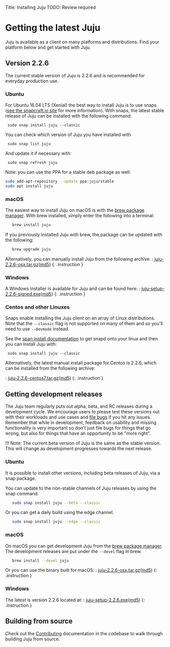Title: Installing Juju
TODO:  Review required

# Getting the latest Juju

Juju is available as a client on many platforms and distributions. Find your
platform below and get started with Juju.

## Version 2.2.6

The current stable version of Juju is 2.2.6 and is recommended for everyday
production use.


### Ubuntu

For Ubuntu 16.04 LTS (Xenial) the best way to install Juju is to use snaps
([see the snapcraft.io site][snapcraft] for more information). With snaps, the
latest stable release of Juju can be installed with the following command:

     sudo snap install juju --classic

You can check which version of Juju you have installed with

     sudo snap list juju

And update it if necessary with:

     sudo snap refresh juju

Note: you can use the PPA for a stable deb package as well:

```bash
sudo add-apt-repository --update ppa:juju/stable
sudo apt install juju
```
### macOS

The easiest way to install Juju on macOS is with the [brew package
manager][brew]. With brew installed, simply enter the following into a
terminal:

```bash
   brew install juju
```

If you previously installed Juju with brew, the package can be
updated with the following:

```bash
   brew upgrade juju
```

Alternatively, you can manually install Juju from the following archive:
: [juju-2.2.6-osx.tar.gz](https://launchpad.net/juju/2.2/2.2.6/+download/juju-2.2.6-osx.tar.gz)([md5](https://launchpad.net/juju/2.2/2.2.6/+download/juju-2.2.6-osx.tar.gz/+md5))
{: .instruction }

### Windows

A Windows installer is available for Juju and can be found here:
: [juju-setup-2.2.6-signed.exe](https://launchpad.net/juju/2.2/2.2.6/+download/juju-setup-2.2.6-signed.exe)([md5](https://launchpad.net/juju/2.2/2.2.6/+download/juju-setup-2.2.6-signed.exe/+md5))
{: .instruction }

### Centos and other Linuxes

Snaps enable installing the Juju client on an array of Linux distributions.
Note that the `--classic` flag is not supported on many of them and so you'll
need to use `--devmode` instead.

See the [span install documentation][snap-install] to get snapd onto your linux and then you
can install Juju with:

```
 sudo snap install juju --classic
```

Alternatively, the latest manual install package for Centos is 2.2.6, which
can be installed from the following archive:

: [juju-2.2.6-centos7.tar.gz](https://launchpad.net/juju/2.2/2.2.6/+download/juju-2.2.6-centos7.tar.gz)([md5](https://launchpad.net/juju/2.2/2.2.6/+download/juju-2.2.6-centos7.tar.gz/+md5))
{: .instruction }

## Getting development releases

The Juju team regularly puts out alpha, beta, and RC releases during a
development cycle. We encourage users to please test these versions out with
their workloads and use cases and [file bugs][bugs] if you hit any issues.
Remember that while in development, feedback on usability and missing
functionality is very important so don't just file bugs for things that go
wrong, but also for things that have an opportunity to be "more right".

!!! Note:
    The current beta version of Juju is the same as the stable version. This
    will change as development progresses towards the next release.

### Ubuntu

It is possible to install other versions, including beta releases of
Juju, via a snap package.

You can update to the non-stable channels of Juju releases by using the snap
command.

```bash
   sudo snap install juju --beta --classic
```

Or you can get a daily build using the edge channel.

```bash
   sudo snap install juju --edge --classic
```

### macOS

On macOS you can get development Juju from the [brew package manager][brew].
The development releases are put under the `--devel` flag in brew.

```bash
   brew install --devel juju
```

Or you can use the binary built for macOS:
: [juju-2.2.6-osx.tar.gz](https://launchpad.net/juju/2.2/2.2.6/+download/juju-2.2.6-osx.tar.gz)([md5](https://launchpad.net/juju/2.2/2.2.6/+download/juju-2.2.6-osx.tar.gz/+md5))
{: .instruction }

### Windows

The latest is version 2.2.6 located at:
: [juju-setup-2.2.6.exe](https://launchpad.net/juju/2.2/2.2.6/+download/juju-setup-2.2.6.exe)([md5](https://launchpad.net/juju/2.2/2.2.6/+download/juju-setup-2.2.6.exe/+md5))
{: .instruction }

## Building from source

Check out the [Contributing][contributing] documentation in the codebase to walk through
building Juju from source.


[brew]: https://brew.sh/
[bugs]: https://bugs.launchpad.net/juju/
[contributing]: https://github.com/juju/juju/blob/develop/CONTRIBUTING.md
[install]: ./reference-install.html
[snapcraft]: https://snapcraft.io
[snap-install]: https://snapcraft.io/docs/core/install
